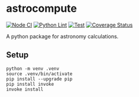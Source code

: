 # astrocompute

[![Node CI](https://github.com/ocrosby/astrocompute/actions/workflows/node_ci.yaml/badge.svg)](https://github.com/ocrosby/astrocompute/actions/workflows/node_ci.yaml)
[![Python Lint](https://github.com/ocrosby/astrocompute/actions/workflows/lint.yaml/badge.svg)](https://github.com/ocrosby/astrocompute/actions/workflows/lint.yaml)
[![Test](https://github.com/ocrosby/astrocompute/actions/workflows/test.yaml/badge.svg)](https://github.com/ocrosby/astrocompute/actions/workflows/test.yaml)
[![Coverage Status](https://coveralls.io/repos/github/ocrosby/astrocompute/badge.svg)](https://coveralls.io/github/ocrosby/astrocompute)

A python package for astronomy calculations.

## Setup

```shell
python -m venv .venv
source .venv/bin/activate
pip install --upgrade pip
pip install invoke
invoke install
```
